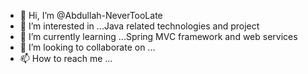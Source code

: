 - 👋 Hi, I’m @Abdullah-NeverTooLate
- 👀 I’m interested in ...Java related technologies and project
- 🌱 I’m currently learning ...Spring MVC framework and web services
- 💞️ I’m looking to collaborate on ...
- 📫 How to reach me ...

<!---
Abdullah-NeverTooLate/Abdullah-NeverTooLate is a ✨ special ✨ repository because its `README.md` (this file) appears on your GitHub profile.
You can click the Preview link to take a look at your changes.
--->
